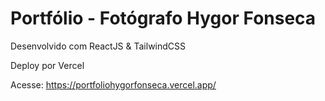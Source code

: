 # Portfólio - Fotógrafo Hygor Fonseca

Desenvolvido com ReactJS & TailwindCSS

Deploy por Vercel

Acesse: https://portfoliohygorfonseca.vercel.app/
